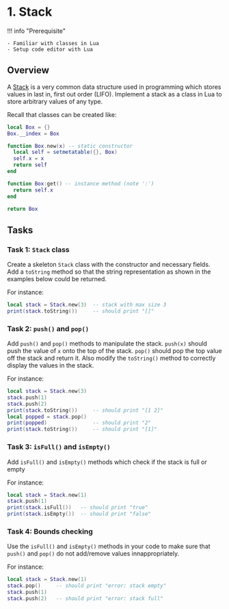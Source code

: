 # 1. Stack

!!! info "Prerequisite"

    - Familiar with classes in Lua
    - Setup code editor with Lua

## Overview

A [Stack](<https://en.wikipedia.org/wiki/Stack_(abstract_data_type)>) is a very common data structure used in programming which stores values in last in, first out order (LIFO). Implement a stack as a class in Lua to store arbitrary values of any type.

Recall that classes can be created like:

```lua
local Box = {}
Box.__index = Box

function Box.new(x) -- static constructor
  local self = setmetatable({}, Box)
  self.x = x
  return self
end

function Box:get() -- instance method (note ':')
  return self.x
end

return Box
```

## Tasks

### Task 1: `Stack` class

Create a skeleton `Stack` class with the constructor and necessary fields. Add a `toString` method so that the string representation as shown in the examples below could be returned.

For instance:

```lua
local stack = Stack.new(3)  -- stack with max size 3
print(stack.toString())     -- should print "[]"
```

### Task 2: `push()` and `pop()`

Add `push()` and `pop()` methods to manipulate the stack. `push(x)` should push the value of `x` onto the top of the stack. `pop()` should pop the top value off the stack and return it. Also modify the `toString()` method to correctly display the values in the stack.

For instance:

```lua
local stack = Stack.new(3)
stack.push(1)
stack.push(2)
print(stack.toString())     -- should print "[1 2]"
local popped = stack.pop()
print(popped)               -- should print "2"
print(stack.toString())     -- should print "[1]"
```

### Task 3: `isFull()` and `isEmpty()`

Add `isFull()` and `isEmpty()` methods which check if the stack is full or empty

For instance:

```lua
local stack = Stack.new(1)
stack.push(1)
print(stack.isFull())   -- should print "true"
print(stack.isEmpty())  -- should print "false"
```

### Task 4: Bounds checking

Use the `isFull()` and `isEmpty()` methods in your code to make sure that `push()` and `pop()` do not add/remove values innappropriately.

For instance:

```lua
local stack = Stack.new(1)
stack.pop()     -- should print "error: stack empty"
stack.push(1)
stack.push(2)   -- should print "error: stack full"
```
